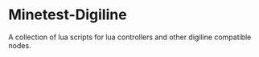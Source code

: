 # Minetest-Digiline
A collection of lua scripts for lua controllers and other digiline compatible nodes.
